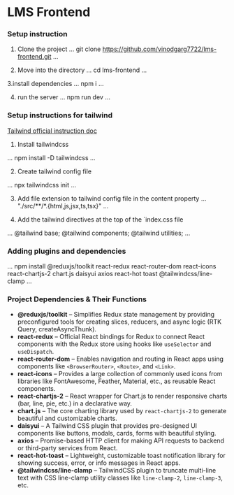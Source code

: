 # LMS Frontend

### Setup instruction 

1. Clone the project 
...
git clone https://github.com/vinodgarg7722/lms-frontend.git
...

2. Move into the directory
...
cd lms-frontend
...

3.install dependencies
...
npm i
...

4. run the server
...
npm run dev
...


### Setup instructions for tailwind

[Tailwind official instruction doc](https://v3.tailwindcss.com/docs/installation)

1. Install tailwindcss

...
npm install -D tailwindcss
...

2. Create tailwind config file

...
npx tailwindcss init
...


3. Add file extension to tailwind config file in the content property
...
"./src/**/*.{html,js,jsx,ts,tsx}"
...

4. Add the tailwind directives at the top of the `index.css file

...
@tailwind base;
@tailwind components;
@tailwind utilities;
...

### Adding plugins and dependencies

...
npm install @reduxjs/toolkit react-redux react-router-dom react-icons react-chartjs-2 chart.js daisyui axios react-hot toast @tailwindcss/line-clamp
...

### Project Dependencies & Their Functions

- **@reduxjs/toolkit** – Simplifies Redux state management by providing preconfigured tools for creating slices, reducers, and async logic (RTK Query, createAsyncThunk).
- **react-redux** – Official React bindings for Redux to connect React components with the Redux store using hooks like `useSelector` and `useDispatch`.
- **react-router-dom** – Enables navigation and routing in React apps using components like `<BrowserRouter>`, `<Route>`, and `<Link>`.
- **react-icons** – Provides a large collection of commonly used icons from libraries like FontAwesome, Feather, Material, etc., as reusable React components.
- **react-chartjs-2** – React wrapper for Chart.js to render responsive charts (bar, line, pie, etc.) in a declarative way.
- **chart.js** – The core charting library used by `react-chartjs-2` to generate beautiful and customizable charts.
- **daisyui** – A Tailwind CSS plugin that provides pre-designed UI components like buttons, modals, cards, forms with beautiful styling.
- **axios** – Promise-based HTTP client for making API requests to backend or third-party services from React.
- **react-hot-toast** – Lightweight, customizable toast notification library for showing success, error, or info messages in React apps.
- **@tailwindcss/line-clamp** – TailwindCSS plugin to truncate multi-line text with CSS line-clamp utility classes like `line-clamp-2`, `line-clamp-3`, etc.
